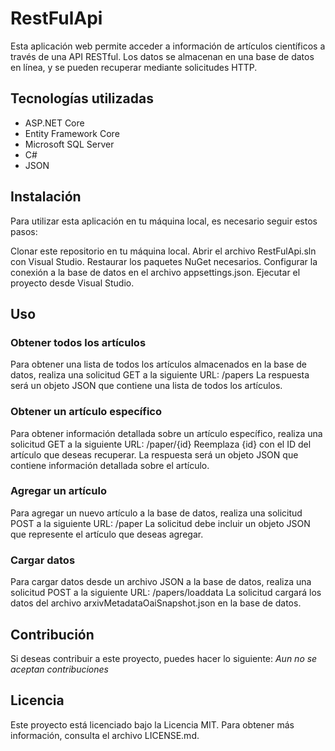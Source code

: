 # RestFulApi
Esta aplicación web permite acceder a información de artículos científicos a través de una API RESTful. Los datos se almacenan en una base de datos en línea, y se pueden recuperar mediante solicitudes HTTP.

## Tecnologías utilizadas
* ASP.NET Core
* Entity Framework Core
* Microsoft SQL Server
* C#
* JSON
## Instalación
Para utilizar esta aplicación en tu máquina local, es necesario seguir estos pasos:

Clonar este repositorio en tu máquina local.
Abrir el archivo RestFulApi.sln con Visual Studio.
Restaurar los paquetes NuGet necesarios.
Configurar la conexión a la base de datos en el archivo appsettings.json.
Ejecutar el proyecto desde Visual Studio.

## Uso
### Obtener todos los artículos
Para obtener una lista de todos los artículos almacenados en la base de datos, realiza una solicitud GET a la siguiente URL:
/papers
La respuesta será un objeto JSON que contiene una lista de todos los artículos.

### Obtener un artículo específico
Para obtener información detallada sobre un artículo específico, realiza una solicitud GET a la siguiente URL:
/paper/{id}
Reemplaza {id} con el ID del artículo que deseas recuperar. La respuesta será un objeto JSON que contiene información detallada sobre el artículo.

### Agregar un artículo
Para agregar un nuevo artículo a la base de datos, realiza una solicitud POST a la siguiente URL:
/paper
La solicitud debe incluir un objeto JSON que represente el artículo que deseas agregar.

### Cargar datos
Para cargar datos desde un archivo JSON a la base de datos, realiza una solicitud POST a la siguiente URL:
/papers/loaddata
La solicitud cargará los datos del archivo arxivMetadataOaiSnapshot.json en la base de datos.

## Contribución
Si deseas contribuir a este proyecto, puedes hacer lo siguiente:
*Aun no se aceptan contribuciones*

## Licencia
Este proyecto está licenciado bajo la Licencia MIT. Para obtener más información, consulta el archivo LICENSE.md.
